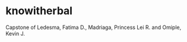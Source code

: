 knowitherbal
============

Capstone of
Ledesma, Fatima D.,
Madriaga, Princess Lei R. and
Omiple, Kevin J.
